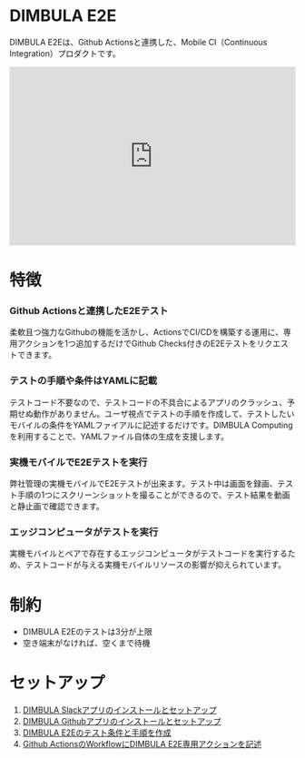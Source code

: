 # DIMBULA E2E
DIMBULA E2Eは、Github Actionsと連携した、Mobile CI（Continuous Integration）プロダクトです。

<iframe style="max-width: 100%;" width="560" height="315" src="https://www.youtube.com/embed/81v6j_NUvS4" title="YouTube video player" frameborder="0" allow="accelerometer; autoplay; clipboard-write; encrypted-media; gyroscope; picture-in-picture; web-share" allowfullscreen></iframe>

# 特徴

### Github Actionsと連携したE2Eテスト
柔軟且つ強力なGithubの機能を活かし、ActionsでCI/CDを構築する運用に、専用アクションを1つ追加するだけでGithub Checks付きのE2Eテストをリクエストできます。

### テストの手順や条件はYAMLに記載
テストコード不要なので、テストコードの不具合によるアプリのクラッシュ、予期せぬ動作がありません。ユーザ視点でテストの手順を作成して、テストしたいモバイルの条件をYAMLファイアルに記述するだけです。DIMBULA Computingを利用することで、YAMLファイル自体の生成を支援します。

### 実機モバイルでE2Eテストを実行
弊社管理の実機モバイルでE2Eテストが出来ます。テスト中は画面を録画、テスト手順の1つにスクリーンショットを撮ることができるので、テスト結果を動画と静止画で確認できます。

### エッジコンピュータがテストを実行
実機モバイルとペアで存在するエッジコンピュータがテストコードを実行するため、テストコードが与える実機モバイルリソースの影響が抑えられています。

# 制約
* DIMBULA E2Eのテストは3分が上限
* 空き端末がなければ、空くまで待機

# セットアップ
1. [DIMBULA Slackアプリのインストールとセットアップ](./slack_setup.md)
2. [DIMBULA Githubアプリのインストールとセットアップ](./github_setup.md)
3. [DIMBULA E2Eのテスト条件と手順を作成](./create_e2e_test.md)
4. [Github ActionsのWorkflowにDIMBULA E2E専用アクションを記述](./dimbula_action.md)
